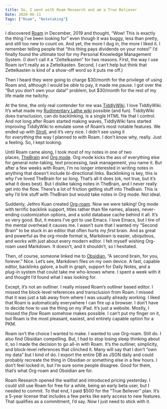 ```yaml
---
title: So, I went with Roam Research and am a True Believer
Date: 2020-06-11
Tags: ["Roam", "Notetaking"]
---
```


I discovered [Roam](https://roamresearch.com/) in December, 2019 and thought, “Wow! This is exactly the thing I’ve been looking for” even though it was buggy, less than pretty, and still too new to count on. And yet, the more I dug in, the more I liked it. I remember telling people that “this thing pays dividends on your notes!” I’d finally found the ultimate tool for my Personal Knowledge Management System. (I don’t call it a “Zettelkasten” for two reasons. First, the way I use Roam isn’t really as a Zettelkasten. Second, I can’t help but think that Zettelkasten is kind of a show-off word so it puts me off.)

Then I heard they were going to charge $30/month for the privilege of using Roam and, although I would be _able_ to pay, it made me pause. I got over the “But you don’t own your data!” problem, but $30/month for the rest of my life made me twitchy.

At the time, the only real contender for me was [TiddlyWiki](https://tiddlywiki.com/). I love TiddlyWiki. It’s what made my [Rudimentary Lathe wiki](https://rudimentarylathe.org/) possible (and fun). TiddlyWiki does transclusion, can do backlinking, is a single HTML file that I control. And not long after Roam started making waves, TiddlyWiki fans started improving TiddlyWiki to emulate some of Roam’s most notable features. We ended up with [Stroll](https://giffmex.org/stroll/stroll.html), and it’s very nice. I didn’t see using it for _everything_ the way I planned to with Roam. I don’t know why, really. Just a feeling. So, I kept looking.

Until Roam came along, I took most of my notes in one of two places, [TheBrain](https://thebrain.com/) and [Org mode](https://orgmode.org/). Org mode kicks the ass of everything else for general note-taking, text processing, task management, you name it. But after a few weeks with Roam, I’m no longer interested in writing notes in anything that doesn’t include bi-directional links. Backlinking is key, this is why I’ve loved TheBrain for so long. That’s all it does (ok, not true, but it’s what it does best). But I dislike taking notes in TheBrain, and I never really get into the flow. There’s a lot of friction getting stuff into TheBrain. This is why I’d link stuff with TheBrain but would take notes in Org mode. Not ideal.

Suddenly, Jethro Kuan created [Org-roam](https://github.com/org-roam/org-roam). Now we were talking! Org mode with terrific backlink support, titles rather than file names, aliases, never-ending customization options, and a solid database cache behind it all. It’s so very good. But, it means I’ve got to use Emacs. I love Emacs, but I tire of the mental overhead it causes me. I wasn’t sure that I wanted my “Second Brain” to be stuck in an editor that often hurts my _first_ brain. And as great and powerful as the org-mode format is, Markdown is easier, ubiquitous, and works with just about every modern editor. I felt myself wishing Org-roam used Markdown. It doesn’t, and it shouldn’t, so I hesitated.

Then, of course, someone linked me to [Obsidian](https://obsidian.md/), “A second brain, for you, forever.” Nice. Let’s see, Markdown files on my own device. A fast, capable editor, backlinks galore, a built in graph, support for Daily Notes, and a plug-in system that could take me who-knows where. I spent a week with it and thought I’d found what I was looking for.

Except, it’s not an outliner. I really missed Roam’s outliner based editor. I missed the block-level references and transclusion from Roam. I missed that it was just a tab away from where I was usually already working. I liked that Roam is automatically everywhere I can fire up a browser. I don’t have to decide how to use the thing on my iPad. It’s just a website. Mostly, I missed the _flow_ Roam somehow makes possible. I can’t put my finger on it, but Roam is the most pleasant, easiest, and entirely capable option for a PKM.

Roam isn’t the choice I wanted to make. I wanted to use Org-roam. Still do. I also find Obsidian compelling. But, I had to stop losing sleep thinking about it, so I made the decision to go all-in with Roam. It’s the outliner, simplicity, and block-level references that clinched it. Many will say that I don’t “own my data” but I kind of do. I export the entire DB as JSON daily and could probably recreate the thing in Obsidian or something else in a few hours. I don’t feel locked in, but I’m sure some people disagree. Good for them, that’s what Org-roam and Obsidian are for.

Roam Research opened the waitlist and introduced pricing yesterday. I could still use Roam for free for a while, being an early beta user, but I needed to commit. To that end, I paid $500 for the “True Believer” plan. It’s a 5-year license that includes a few perks like early access to new features. That qualifies as a commitment, I’d say. Now I just need to stick with it.

